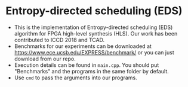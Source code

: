 # Entropy-directed scheduling (EDS)

* This is the implementation of Entropy-directed scheduling (EDS) algorithm for FPGA high-level synthesis (HLS). Our work has been contributed to ICCD 2018 and TCAD.
* Benchmarks for our experiments can be downloaded at https://www.ece.ucsb.edu/EXPRESS/benchmark/ or you can just download from our repo.
* Execution details can be found in `main.cpp`. You should put "Benchmarks" and the programs in the same folder by default.
* Use `cmd` to pass the arguments into our programs.